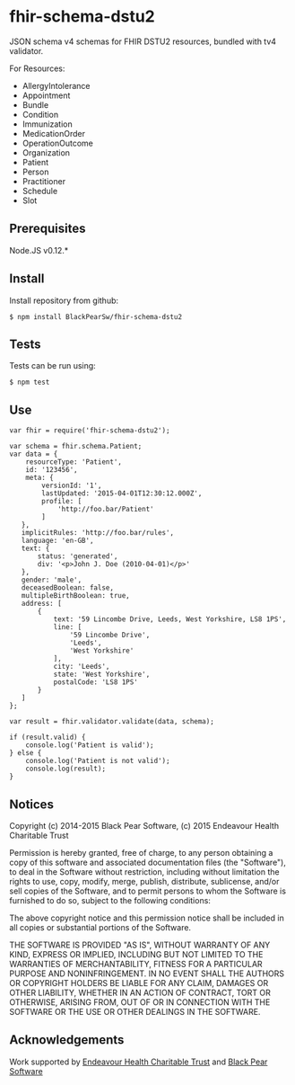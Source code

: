 # fhir-schema-dstu2

JSON schema v4 schemas for FHIR DSTU2 resources, bundled with tv4 validator.

For Resources:
- AllergyIntolerance
- Appointment
- Bundle
- Condition
- Immunization
- MedicationOrder
- OperationOutcome
- Organization
- Patient
- Person
- Practitioner
- Schedule
- Slot

## Prerequisites

Node.JS v0.12.*

## Install

Install repository from github:

    $ npm install BlackPearSw/fhir-schema-dstu2

## Tests

Tests can be run using:

    $ npm test

## Use


    var fhir = require('fhir-schema-dstu2');

    var schema = fhir.schema.Patient;
    var data = {
        resourceType: 'Patient',
        id: '123456',
        meta: {
            versionId: '1',
            lastUpdated: '2015-04-01T12:30:12.000Z',
            profile: [
                'http://foo.bar/Patient'
            ]
       },
       implicitRules: 'http://foo.bar/rules',
       language: 'en-GB',
       text: {
           status: 'generated',
           div: '<p>John J. Doe (2010-04-01)</p>'
       },
       gender: 'male',
       deceasedBoolean: false,
       multipleBirthBoolean: true,
       address: [
           {
               text: '59 Lincombe Drive, Leeds, West Yorkshire, LS8 1PS',
               line: [
                   '59 Lincombe Drive',
                   'Leeds',
                   'West Yorkshire'
               ],
               city: 'Leeds',
               state: 'West Yorkshire',
               postalCode: 'LS8 1PS'
           }
       ]
    };

    var result = fhir.validator.validate(data, schema);

    if (result.valid) {
        console.log('Patient is valid');
    } else {
        console.log('Patient is not valid');
        console.log(result);
    }

## Notices

Copyright (c) 2014-2015 Black Pear Software, (c) 2015 Endeavour Health Charitable Trust

Permission is hereby granted, free of charge, to any person obtaining a copy of this software and associated documentation files (the "Software"), to deal in the Software without restriction, including without limitation the rights to use, copy, modify, merge, publish, distribute, sublicense, and/or sell copies of the Software, and to permit persons to whom the Software is furnished to do so, subject to the following conditions:

The above copyright notice and this permission notice shall be included in all copies or substantial portions of the Software.

THE SOFTWARE IS PROVIDED "AS IS", WITHOUT WARRANTY OF ANY KIND, EXPRESS OR IMPLIED, INCLUDING BUT NOT LIMITED TO THE WARRANTIES OF MERCHANTABILITY, FITNESS FOR A PARTICULAR PURPOSE AND NONINFRINGEMENT. IN NO EVENT SHALL THE AUTHORS OR COPYRIGHT HOLDERS BE LIABLE FOR ANY CLAIM, DAMAGES OR OTHER LIABILITY, WHETHER IN AN ACTION OF CONTRACT, TORT OR OTHERWISE, ARISING FROM, OUT OF OR IN CONNECTION WITH THE SOFTWARE OR THE USE OR OTHER DEALINGS IN THE SOFTWARE.

## Acknowledgements

Work supported by [Endeavour Health Charitable Trust](http://www.endeavourhealth.org/) and [Black Pear Software](https://www.blackpear.com)
